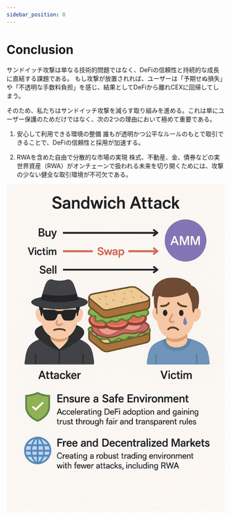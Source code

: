 ```yaml
---
sidebar_position: 8
---
```


# Conclusion

サンドイッチ攻撃は単なる技術的問題ではなく、DeFiの信頼性と持続的な成長に直結する課題である。
もし攻撃が放置されれば、ユーザーは「予期せぬ損失」や「不透明な手数料負担」を感じ、結果としてDeFiから離れCEXに回帰してしまう。

そのため、私たちはサンドイッチ攻撃を減らす取り組みを進める。これは単にユーザー保護のためだけではなく、次の2つの理由において極めて重要である。

1. 安心して利用できる環境の整備
誰もが透明かつ公平なルールのもとで取引できることで、DeFiの信頼性と採用が加速する。

2. RWAを含めた自由で分散的な市場の実現
株式、不動産、金、債券などの実世界資産（RWA）がオンチェーンで扱われる未来を切り開くためには、攻撃の少ない健全な取引環境が不可欠である。


![conclusion](./img/conclusion.png)